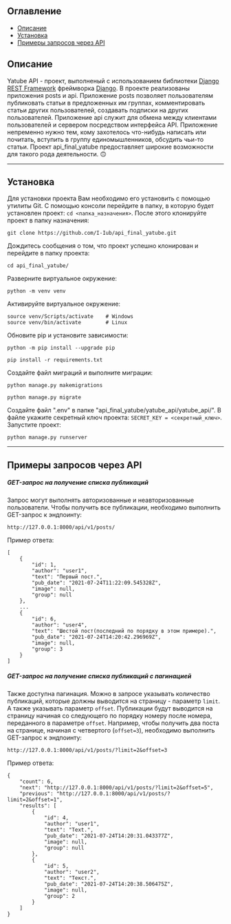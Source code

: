 ## Оглавление
- [Описание](#description)
- [Установка](#setup)
- [Примеры запросов через API](#examples)

<a id=description></a>
## Описание
Yatube API - проект, выполненый с использованием библиотеки [Django REST Framework](https://www.django-rest-framework.org/) фреймворка [Django](https://www.djangoproject.com/). В проекте реализованы приложения posts и api. Приложение posts позволяет пользователям публиковать статьи в предложенных им группах, комментировать статьи других пользователей, создавать подписки на других пользователей. Приложение api служит для обмена между клиентами пользователей и сервером посредством интерфейса API. Приложение непременно нужно тем, кому захотелось что-нибудь написать или почитать, вступить в группу единомышленников, обсудить чьи-то статьи. Проект api_final_yatube предоставляет широкие возможности для такого рода деятельности. :upside_down_face:

---
<a id=setup></a>
## Установка
Для установки проекта Вам необходимо его установить с помощью утилиты Git. С помощью консоли перейдите в папку, в которую будет установлен проект: `cd <папка_назначения>`. После этого клонируйте проект в папку назначения:
```
git clone https://github.com/I-Iub/api_final_yatube.git
```
Дождитесь сообщения о том, что проект успешно клонирован и перейдите в папку проекта:
```
cd api_final_yatube/
```
Разверните виртуальное окружение:
```
python -m venv venv
```
Активируйте виртуальное окружение:
```
source venv/Scripts/activate    # Windows
source venv/bin/activate        # Linux
```
Обновите pip и установите зависимости:
```
python -m pip install --upgrade pip
```
```
pip install -r requirements.txt
```
Создайте файл миграций и выполните миграции:
```
python manage.py makemigrations
```
```
python manage.py migrate
```
Создайте файл ".env" в папке "api_final_yatube/yatube_api/yatube_api/". В файле укажите секретный ключ проекта: `SECRET_KEY = <секретный_ключ>`.
Запустите проект:
```
python manage.py runserver
```
---
<a id=examples></a>
## Примеры запросов через API
##### GET-запрос на получение списка публикаций
Запрос могут выполнять авторизованные и неавторизованные пользователи. Чтобы получить все публикации, необходимо выполнить GET-запрос к эндпоинту:
```
http://127.0.0.1:8000/api/v1/posts/
```
Пример ответа:
```
[
    {
        "id": 1,
        "author": "user1",
        "text": "Первый пост.",
        "pub_date": "2021-07-24T11:22:09.545328Z",
        "image": null,
        "group": null
    },
    ...
    {
        "id": 6,
        "author": "user4",
        "text": "Шестой пост(последний по порядку в этом примере).",
        "pub_date": "2021-07-24T14:20:42.296969Z",
        "image": null,
        "group": 3
    }
]
```

##### GET-запрос на получение списка публикаций с пагинацией
Также доступна пагинация. Можно в запросе указывать количество публикаций, которые должны выводится на страницу - параметр `limit`. А также указывать параметр `offset`. Публикации будут выводится на страницу начиная со следующего по порядку номеру после номера, переданного в параметре `offset`. Например, чтобы получить два поста на странице, начиная с четвертого (`offset=3`), необходимо выполнить GET-запрос к эндпоинту:
```
http://127.0.0.1:8000/api/v1/posts/?limit=2&offset=3
```
Пример ответа:
```
{
    "count": 6,
    "next": "http://127.0.0.1:8000/api/v1/posts/?limit=2&offset=5",
    "previous": "http://127.0.0.1:8000/api/v1/posts/?limit=2&offset=1",
    "results": [
        {
            "id": 4,
            "author": "user1",
            "text": "Text.",
            "pub_date": "2021-07-24T14:20:31.043377Z",
            "image": null,
            "group": null
        },
        {
            "id": 5,
            "author": "user2",
            "text": "Текст.",
            "pub_date": "2021-07-24T14:20:38.506475Z",
            "image": null,
            "group": 2
        }
    ]
}
```
